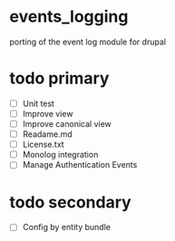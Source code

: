 # events_logging
porting of the event log module for drupal

# todo primary
- [ ] Unit test
- [ ] Improve view
- [ ] Improve canonical view
- [ ] Readame.md
- [ ] License.txt
- [ ] Monolog integration
- [ ] Manage Authentication Events

# todo secondary
- [ ] Config by entity bundle
